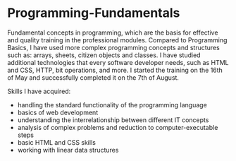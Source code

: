 # Programming-Fundamentals
 Fundamental concepts in programming, which are the basis for effective and quality training in the professional modules. Compared to Programming Basics, I have used more complex programming concepts and structures such as: arrays, sheets, citizen objects and classes. I have studied additional technologies that every software developer needs, such as HTML and CSS, HTTP, bit operations, and more. I started the training on the 16th of May and successfully completed it on the 7th of August.

Skills I have acquired:
 - handling the standard functionality of the programming language
 - basics of web development
 - understanding the interrelationship between different IT concepts
 - analysis of complex problems and reduction to computer-executable steps
 - basic HTML and CSS skills
 - working with linear data structures
